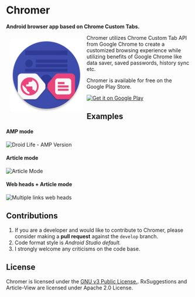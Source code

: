 # Chromer
**Android browser app based on Chrome Custom Tabs.**

<img src="app/src/main/res/mipmap-xxxhdpi/ic_launcher.png" align="left"
width="200"
    hspace="10" vspace="10">

Chromer utilizes Chrome Custom Tab API from Google Chrome to create a customized browsing experience while utilizing benefits of Google Chrome like data saver, saved passwords, history sync etc.

Chromer is available for free on the Google Play Store.


<a href="https://play.google.com/store/apps/details?id=arun.com.chromer">
    <img alt="Get it on Google Play"
        height="80"
        src="https://play.google.com/intl/en_us/badges/images/generic/en_badge_web_generic.png" />
</a>

## Examples

#### AMP mode
![Droid Life - AMP Version](https://github.com/arunkumar9t2/chromer/raw/master/art/AMP%20Example.gif)
#### Article mode
![Article Mode](https://github.com/arunkumar9t2/chromer/raw/master/art/Article%20Example.gif)
#### Web heads + Article mode
![Multiple links web heads](https://github.com/arunkumar9t2/chromer/raw/master/art/Article%20+%20Web%20heads.gif)



## Contributions

1. If you are a developer and would like to contribute to Chromer, please consider making a **pull request** against the `develop` branch.
2. Code format style is *Android Studio default.*
3. I strongly welcome any criticisms on the code base.




## License

Chromer is licensed under the [GNU v3 Public License.](LICENSE). RxSuggestions and Article-View are licensed under Apache 2.0 License.


